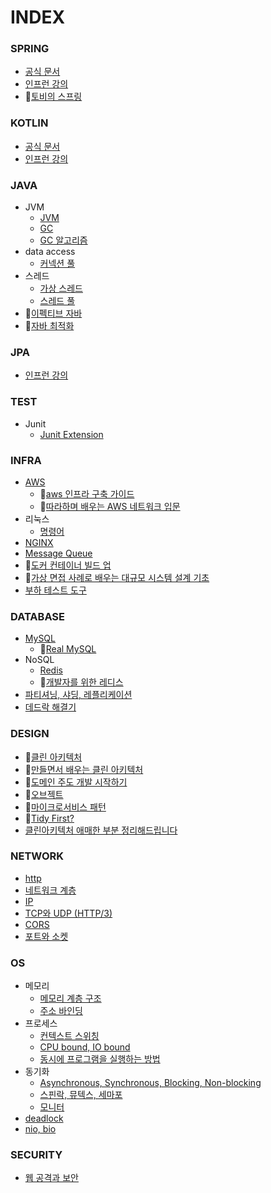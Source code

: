 # INDEX

### SPRING
- [공식 문서](spring/docs/index.md)
- [인프런 강의](spring/lecture/index.md)
- 📗[토비의 스프링](spring/toby-spring/index.md)

### KOTLIN
- [공식 문서](kotlin/docs/index.md)
- [인프런 강의](kotlin/lecture/index.md)

### JAVA
- JVM
  - [JVM](java/jvm/jvm.md)
  - [GC](java/jvm/garbage-collector.md)
  - [GC 알고리즘](java/jvm/gc-algorithm.md)
- data access
  - [커넥션 풀](java/data-access/connection-pool.md)
- 스레드
  - [가상 스레드](java/thread/virtual-thread.md)
  - [스레드 풀](java/thread/threadpool.md)
- 📗[이펙티브 자바](java/effective-java/index.md)
- 📗[자바 최적화](java/optimizing-java/index.md)

### JPA
- [인프런 강의](jpa/lecture/index.md)

### TEST
- Junit
  - [Junit Extension](test/junit/junit-extension.md)

### INFRA
- [AWS](infra/aws/index.md)
  - 📗[aws 인프라 구축 가이드](infra/aws/aws-infra-deployment-guide/index.md)
  - 📗[따라하며 배우는 AWS 네트워크 입문](infra/aws/intro-aws-network-to-follow-learn/index.md)
- 리눅스
  - [명령어](infra/linux/command.md)
- [NGINX](infra/nginx/index.md)
- [Message Queue](infra/message-queue/index.md)
- 📗[도커 컨테이너 빌드 업](infra/docker_container_buildup/index.md)
- 📗[가상 면접 사례로 배우는 대규모 시스템 설계 기초](infra/system_design_interview/index.md)
- [부하 테스트 도구](infra/performance-test/performance-test-tools.md)

### DATABASE
- [MySQL](database/mysql/index.md)
  - 📗[Real MySQL](database/mysql/real-my-sql/index.md)
- NoSQL
  - [Redis](database/nosql/redis/index.md)
  - 📗[개발자를 위한 레디스](database/nosql/redis-for-developer/index.md)
- [파티셔닝, 샤딩, 레플리케이션](database/distributed-data/partitioning&sharding&replication.md)
- [데드락 해결기](database/deadlock-troubleshooting.md)

### DESIGN
- 📗[클린 아키텍처](design/clean-architecture/index.md)
- 📗[만들면서 배우는 클린 아키텍처](design/clean-architecture-hands-on/index.md)
- 📗[도메인 주도 개발 시작하기](design/domain-driven-design/index.md)
- 📗[오브젝트](design/object/index.md)
- 📗[마이크로서비스 패턴](design/microservice-pattern/index.md)
- 📗[Tidy First?](design/tidy-first/index.md)
- [클린아키텍처 애매한 부분 정리해드립니다](design/NHN_FORWARD22_clean_architecture.md)

### NETWORK
- [http](network/http/index.md)
- [네트워크 계층](network/network-layer/osi-7-layer.md)
- [IP](network/ip/ipv4.md)
- [TCP와 UDP (HTTP/3)](network/TCP&UDP&HTTP3.md)
- [CORS](network/CORS.md)
- [포트와 소켓](network/port&socket.md)

### OS
- 메모리
  - [메모리 계층 구조](os/memory/memory_hierarchy.md)
  - [주소 바인딩](os/memory/address-binding.md)
- 프로세스
  - [컨텍스트 스위칭](os/process/context-switching.md)
  - [CPU bound, IO bound](os/process/cpu-bound-io-bound.md)
  - [동시에 프로그램을 실행하는 방법](os/process/multi-process-thread.md)
- 동기화
  - [Asynchronous, Synchronous, Blocking, Non-blocking](os/synchronization/async-sync-bocking-nonblocking.md)
  - [스핀락, 뮤텍스, 세마포](os/synchronization/spinlock-mutex-semaphore.md)
  - [모니터](os/synchronization/monitor.md)
- [deadlock](os/deadlock.md)
- [nio, bio](os/blocking-io&non-blocking-io.md)

### SECURITY
- [웹 공격과 보안](security/web-attack.md)
